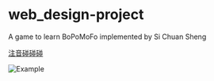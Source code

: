 # web_design-project

A game to learn BoPoMoFo implemented by Si Chuan Sheng

[注音碰碰碰](140.116.82.149/web_design-project)

![Example](http://raw.github.com/riljian/web_design-project/master/img/progress.jpg)
